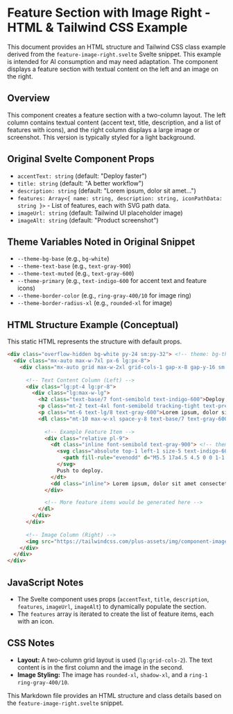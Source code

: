 # Feature Section with Image Right - HTML & Tailwind CSS Example

This document provides an HTML structure and Tailwind CSS class example derived from the `feature-image-right.svelte` Svelte snippet. This example is intended for AI consumption and may need adaptation. The component displays a feature section with textual content on the left and an image on the right.

## Overview

This component creates a feature section with a two-column layout. The left column contains textual content (accent text, title, description, and a list of features with icons), and the right column displays a large image or screenshot. This version is typically styled for a light background.

## Original Svelte Component Props

-   `accentText: string` (default: "Deploy faster")
-   `title: string` (default: "A better workflow")
-   `description: string` (default: "Lorem ipsum, dolor sit amet...")
-   `features: Array<{ name: string, description: string, iconPathData: string }>` - List of features, each with SVG path data.
-   `imageUrl: string` (default: Tailwind UI placeholder image)
-   `imageAlt: string` (default: "Product screenshot")

## Theme Variables Noted in Original Snippet

-   `--theme-bg-base` (e.g., `bg-white`)
-   `--theme-text-base` (e.g., `text-gray-900`)
-   `--theme-text-muted` (e.g., `text-gray-600`)
-   `--theme-primary` (e.g., `text-indigo-600` for accent text and feature icons)
-   `--theme-border-color` (e.g., `ring-gray-400/10` for image ring)
-   `--theme-border-radius-xl` (e.g., `rounded-xl` for image)

## HTML Structure Example (Conceptual)

This static HTML represents the structure with default props.

```html
<div class="overflow-hidden bg-white py-24 sm:py-32"> <!-- theme: bg-theme-bg-base -->
  <div class="mx-auto max-w-7xl px-6 lg:px-8">
    <div class="mx-auto grid max-w-2xl grid-cols-1 gap-x-8 gap-y-16 sm:gap-y-20 lg:mx-0 lg:max-w-none lg:grid-cols-2">
      
      <!-- Text Content Column (Left) -->
      <div class="lg:pt-4 lg:pr-8">
        <div class="lg:max-w-lg">
          <h2 class="text-base/7 font-semibold text-indigo-600">Deploy faster</h2> <!-- accentText, theme: text-theme-primary -->
          <p class="mt-2 text-4xl font-semibold tracking-tight text-pretty text-gray-900 sm:text-5xl">A better workflow</p> <!-- title, theme: text-theme-text-base -->
          <p class="mt-6 text-lg/8 text-gray-600">Lorem ipsum, dolor sit amet consectetur adipisicing elit. Maiores impedit perferendis suscipit eaque, iste dolor cupiditate blanditiis ratione.</p> <!-- description, theme: text-theme-text-muted -->
          <dl class="mt-10 max-w-xl space-y-8 text-base/7 text-gray-600 lg:max-w-none"> <!-- theme: text-theme-text-muted -->
            
            <!-- Example Feature Item -->
            <div class="relative pl-9">
              <dt class="inline font-semibold text-gray-900"> <!-- theme: text-theme-text-base -->
                <svg class="absolute top-1 left-1 size-5 text-indigo-600" viewBox="0 0 20 20" fill="currentColor" aria-hidden="true"> <!-- theme: text-theme-primary -->
                  <path fill-rule="evenodd" d="M5.5 17a4.5 4.5 0 0 1-1.44-8.765 4.5 4.5 0 0 1 8.302-3.046 3.5 3.5 0 0 1 4.504 4.272A4 4 0 0 1 15 17H5.5Zm3.75-2.75a.75.75 0 0 0 1.5 0V9.66l1.95 2.1a.75.75 0 1 0 1.1-1.02l-3.25-3.5a.75.75 0 0 0-1.1 0l-3.25 3.5a.75.75 0 1 0 1.1 1.02l1.95-2.1v4.59Z" clip-rule="evenodd" />
                </svg>
                Push to deploy.
              </dt>
              <dd class="inline"> Lorem ipsum, dolor sit amet consectetur adipisicing elit. Maiores impedit perferendis suscipit eaque, iste dolor cupiditate blanditiis ratione.</dd>
            </div>

            <!-- More feature items would be generated here -->
          </dl>
        </div>
      </div>
      
      <!-- Image Column (Right) -->
      <img src="https://tailwindcss.com/plus-assets/img/component-images/dark-project-app-screenshot.png" alt="Product screenshot" class="w-[48rem] max-w-none rounded-xl shadow-xl ring-1 ring-gray-400/10 sm:w-[57rem] md:-ml-4 lg:-ml-0" width="2432" height="1442" /> <!-- imageUrl, imageAlt, theme: ring-theme-border-color/10, rounded-theme-border-radius-xl -->
    </div>
  </div>
</div>
```

## JavaScript Notes
- The Svelte component uses props (`accentText`, `title`, `description`, `features`, `imageUrl`, `imageAlt`) to dynamically populate the section.
- The `features` array is iterated to create the list of feature items, each with an icon.

## CSS Notes
- **Layout:** A two-column grid layout is used (`lg:grid-cols-2`). The text content is in the first column and the image in the second.
- **Image Styling:** The image has `rounded-xl`, `shadow-xl`, and a `ring-1 ring-gray-400/10`.

This Markdown file provides an HTML structure and class details based on the `feature-image-right.svelte` snippet.
